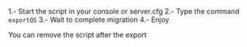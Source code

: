 1.- Start the script in your console or server.cfg
2.- Type the command `exportQS`
3.- Wait to complete migration
4.- Enjoy

You can remove the script after the export
